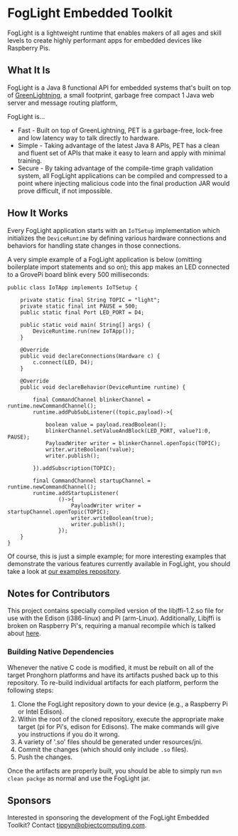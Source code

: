 # FogLight Embedded Toolkit #
FogLight is a lightweight runtime that enables makers of all ages and skill levels to create highly performant apps for embedded devices like Raspberry Pis.

## What It Is ##
FogLight is a Java 8 functional API for embedded systems that's built on top of [GreenLightning](https://github.com/oci-pronghorn/GreenLightning), a small footprint, garbage free compact 1 Java web server and message routing platform, 

FogLight is...
- Fast - Built on top of GreenLightning, PET is a garbage-free, lock-free and low latency way to talk directly to hardware.
- Simple - Taking advantage of the latest Java 8 APIs, PET has a clean and fluent set of APIs that make it easy to learn and apply with minimal training.
- Secure - By taking advantage of the compile-time graph validation system, all FogLight applications can be compiled and compressed to a point where injecting malicious code into the final production JAR would prove difficult, if not impossible.

## How It Works ##
Every FogLight application starts with an `IoTSetup` implementation which initializes the `DeviceRuntime` by defining various hardware connections and behaviors for handling state changes in those connections.  

A very simple example of a FogLight application is below (omitting boilerplate import statements and so on); this app makes an LED connected to a GrovePi board blink every 500 milliseconds:

    public class IoTApp implements IoTSetup {
        
        private static final String TOPIC = "light";
        private static final int PAUSE = 500;    
        public static final Port LED_PORT = D4;
               
        public static void main( String[] args) {
            DeviceRuntime.run(new IoTApp());
        }    
        
        @Override
        public void declareConnections(Hardware c) {
            c.connect(LED, D4);
        }
    
        @Override
        public void declareBehavior(DeviceRuntime runtime) {
            
            final CommandChannel blinkerChannel = runtime.newCommandChannel();        
            runtime.addPubSubListener((topic,payload)->{
                
                boolean value = payload.readBoolean();
                blinkerChannel.setValueAndBlock(LED_PORT, value?1:0, PAUSE);               
                PayloadWriter writer = blinkerChannel.openTopic(TOPIC);
                writer.writeBoolean(!value);
                writer.publish();
                
            }).addSubscription(TOPIC); 
                    
            final CommandChannel startupChannel = runtime.newCommandChannel(); 
            runtime.addStartupListener(
                    ()->{
                        PayloadWriter writer = startupChannel.openTopic(TOPIC);
                        writer.writeBoolean(true);
                        writer.publish();
                    });        
        } 
    }
    
Of course, this is just a simple example; for more interesting examples that demonstrate the various features currently available in FogLight, you should take a look at [our examples repository](https://github.com/oci-pronghorn/EmbeddedToolkit-Examples).

## Notes for Contributors ##
This project contains specially compiled version of the libjffi-1.2.so file for use with the Edison (i386-linux) and Pi (arm-Linux). Additionally, Libjffi is broken on Raspberry Pi's, requiring a manual recompile which is talked about [here](https://github.com/jruby/jruby/issues/1561#issuecomment-67953147).

### Building Native Dependencies ###
Whenever the native C code is modified, it must be rebuilt on all of the target Pronghorn platforms and have its artifacts pushed back up to this repository. To re-build individual artifacts for each platform, perform the following steps:

1. Clone the FogLight repository down to your device (e.g., a Raspberry Pi or Intel Edison).
2. Within the root of the cloned repository, execute the appropriate make target (pi for Pi's, edison for Edisons). The make commands will give you instructions if you do it wrong.
3. A variety of '.so' files should be generated under resources/jni.
4. Commit the changes (which should only include `.so` files).
5. Push the changes.

Once the artifacts are properly built, you should be able to simply run `mvn clean packge` as normal and use the FogLight jar.

## Sponsors ##
Interested in sponsoring the development of the FogLight Embedded Toolkit? Contact [tippyn@objectcomputing.com](mailto:tippyn@objectcomputing.com).